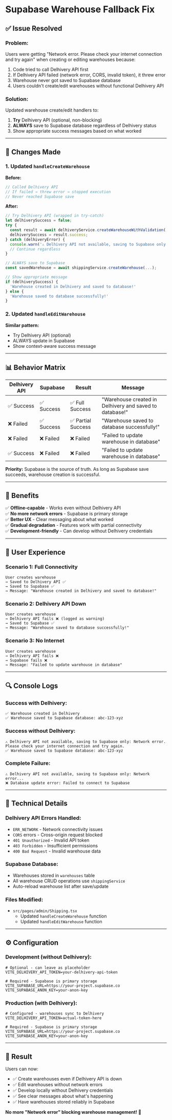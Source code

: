 # Supabase Warehouse Fallback Fix

## ✅ Issue Resolved

### **Problem:**
Users were getting "Network error. Please check your internet connection and try again" when creating or editing warehouses because:
1. Code tried to call Delhivery API first
2. If Delhivery API failed (network error, CORS, invalid token), it threw error
3. Warehouse never got saved to Supabase database
4. Users couldn't create/edit warehouses without functional Delhivery API

### **Solution:**
Updated warehouse create/edit handlers to:
1. **Try** Delhivery API (optional, non-blocking)
2. **ALWAYS** save to Supabase database regardless of Delhivery status
3. Show appropriate success messages based on what worked

---

## 🔧 **Changes Made**

### **1. Updated `handleCreateWarehouse`**

**Before:**
```typescript
// Called Delhivery API
// If failed → threw error → stopped execution
// Never reached Supabase save
```

**After:**
```typescript
// Try Delhivery API (wrapped in try-catch)
let delhiverySuccess = false;
try {
  const result = await delhiveryService.createWarehouseWithValidation(...);
  delhiverySuccess = result.success;
} catch (delhiveryError) {
  console.warn('⚠️ Delhivery API not available, saving to Supabase only');
  // Continue regardless
}

// ALWAYS save to Supabase
const savedWarehouse = await shippingService.createWarehouse(...);

// Show appropriate message
if (delhiverySuccess) {
  'Warehouse created in Delhivery and saved to database!'
} else {
  'Warehouse saved to database successfully!'
}
```

### **2. Updated `handleEditWarehouse`**

**Similar pattern:**
- Try Delhivery API (optional)
- ALWAYS update in Supabase
- Show context-aware success message

---

## 📊 **Behavior Matrix**

| Delhivery API | Supabase | Result | Message |
|---------------|----------|--------|---------|
| ✅ Success | ✅ Success | ✅ Full Success | "Warehouse created in Delhivery and saved to database!" |
| ❌ Failed | ✅ Success | ✅ Partial Success | "Warehouse saved to database successfully!" |
| ❌ Failed | ❌ Failed | ❌ Failed | "Failed to update warehouse in database" |
| ✅ Success | ❌ Failed | ❌ Failed | "Failed to update warehouse in database" |

**Priority:** Supabase is the source of truth. As long as Supabase save succeeds, warehouse creation is successful.

---

## 🎯 **Benefits**

✅ **Offline-capable** - Works even without Delhivery API  
✅ **No more network errors** - Supabase is primary storage  
✅ **Better UX** - Clear messaging about what worked  
✅ **Gradual degradation** - Features work with partial connectivity  
✅ **Development-friendly** - Can develop without Delhivery credentials  

---

## 🚀 **User Experience**

### **Scenario 1: Full Connectivity**
```
User creates warehouse
→ Saved to Delhivery API ✅
→ Saved to Supabase ✅
→ Message: "Warehouse created in Delhivery and saved to database!"
```

### **Scenario 2: Delhivery API Down**
```
User creates warehouse
→ Delhivery API fails ❌ (logged as warning)
→ Saved to Supabase ✅
→ Message: "Warehouse saved to database successfully!"
```

### **Scenario 3: No Internet**
```
User creates warehouse
→ Delhivery API fails ❌
→ Supabase fails ❌
→ Message: "Failed to update warehouse in database"
```

---

## 🔍 **Console Logs**

### **Success with Delhivery:**
```
✅ Warehouse created in Delhivery
✅ Warehouse saved to Supabase database: abc-123-xyz
```

### **Success without Delhivery:**
```
⚠️ Delhivery API not available, saving to Supabase only: Network error. Please check your internet connection and try again.
✅ Warehouse saved to Supabase database: abc-123-xyz
```

### **Complete Failure:**
```
⚠️ Delhivery API not available, saving to Supabase only: Network error...
❌ Database update error: Failed to connect to Supabase
```

---

## 📝 **Technical Details**

### **Delhivery API Errors Handled:**
- `ERR_NETWORK` - Network connectivity issues
- `CORS` errors - Cross-origin request blocked
- `401 Unauthorized` - Invalid API token
- `403 Forbidden` - Insufficient permissions
- `400 Bad Request` - Invalid warehouse data

### **Supabase Database:**
- Warehouses stored in `warehouses` table
- All warehouse CRUD operations use `shippingService`
- Auto-reload warehouse list after save/update

### **Files Modified:**
- `src/pages/admin/Shipping.tsx`
  - Updated `handleCreateWarehouse` function
  - Updated `handleEditWarehouse` function

---

## ⚙️ **Configuration**

### **Development (without Delhivery):**
```env
# Optional - can leave as placeholder
VITE_DELHIVERY_API_TOKEN=your-delhivery-api-token

# Required - Supabase is primary storage
VITE_SUPABASE_URL=https://your-project.supabase.co
VITE_SUPABASE_ANON_KEY=your-anon-key
```

### **Production (with Delhivery):**
```env
# Configured - warehouses sync to Delhivery
VITE_DELHIVERY_API_TOKEN=actual-token-here

# Required - Supabase is primary storage
VITE_SUPABASE_URL=https://your-project.supabase.co
VITE_SUPABASE_ANON_KEY=your-anon-key
```

---

## 🎉 **Result**

Users can now:
- ✅ Create warehouses even if Delhivery API is down
- ✅ Edit warehouses without network errors
- ✅ Develop locally without Delhivery credentials
- ✅ See clear messages about what's happening
- ✅ Have warehouses stored reliably in Supabase

**No more "Network error" blocking warehouse management!** 🚀

